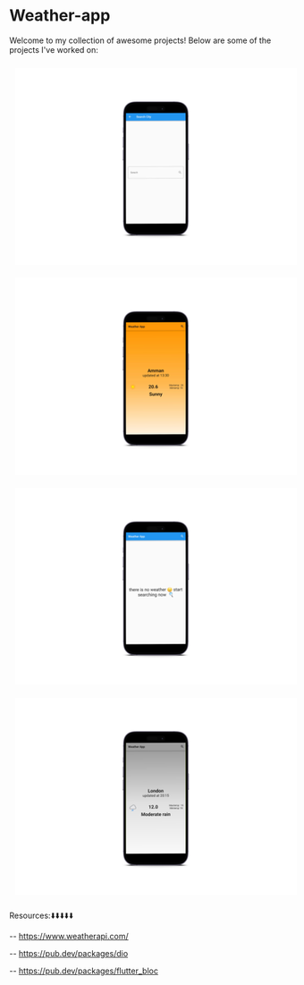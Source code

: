 # Weather-app

Welcome to my collection of awesome projects! Below are some of the projects I've worked on:

<div align="center">
    <img src="assets/images/43bJIQSc9xX (8).png" alt="Project 1" width="600" style="margin: 10px;">
    <img src="assets/images/43bJIQSc9xX (7).png" alt="Project 2" width="600" style="margin: 10px;">
    <img src="assets/images/43bJIQSc9xX (6).png" alt="Project 3" width="600" style="margin: 10px;">
    <img src="assets/images/43bJIQSc9xX (9).png" alt="Project 4" width="600" style="margin: 10px;">

</div>



<!-- Add more projects as needed -->

Resources:⬇️⬇️⬇️⬇️⬇️

-- https://www.weatherapi.com/

-- https://pub.dev/packages/dio

-- https://pub.dev/packages/flutter_bloc



